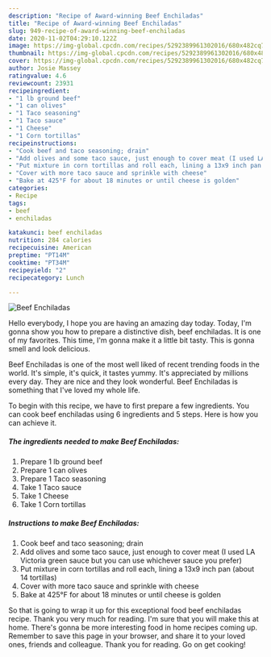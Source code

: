 ```yaml
---
description: "Recipe of Award-winning Beef Enchiladas"
title: "Recipe of Award-winning Beef Enchiladas"
slug: 949-recipe-of-award-winning-beef-enchiladas
date: 2020-11-02T04:29:10.122Z
image: https://img-global.cpcdn.com/recipes/5292389961302016/680x482cq70/beef-enchiladas-recipe-main-photo.jpg
thumbnail: https://img-global.cpcdn.com/recipes/5292389961302016/680x482cq70/beef-enchiladas-recipe-main-photo.jpg
cover: https://img-global.cpcdn.com/recipes/5292389961302016/680x482cq70/beef-enchiladas-recipe-main-photo.jpg
author: Josie Massey
ratingvalue: 4.6
reviewcount: 23931
recipeingredient:
- "1 lb ground beef"
- "1 can olives"
- "1 Taco seasoning"
- "1 Taco sauce"
- "1 Cheese"
- "1 Corn tortillas"
recipeinstructions:
- "Cook beef and taco seasoning; drain"
- "Add olives and some taco sauce, just enough to cover meat (I used LA Victoria green sauce but you can use whichever sauce you prefer)"
- "Put mixture in corn tortillas and roll each, lining a 13x9 inch pan (about 14 tortillas)"
- "Cover with more taco sauce and sprinkle with cheese"
- "Bake at 425°F for about 18 minutes or until cheese is golden"
categories:
- Recipe
tags:
- beef
- enchiladas

katakunci: beef enchiladas 
nutrition: 284 calories
recipecuisine: American
preptime: "PT14M"
cooktime: "PT34M"
recipeyield: "2"
recipecategory: Lunch

---
```



![Beef Enchiladas](https://img-global.cpcdn.com/recipes/5292389961302016/680x482cq70/beef-enchiladas-recipe-main-photo.jpg)

Hello everybody, I hope you are having an amazing day today. Today, I'm gonna show you how to prepare a distinctive dish, beef enchiladas. It is one of my favorites. This time, I'm gonna make it a little bit tasty. This is gonna smell and look delicious.



Beef Enchiladas is one of the most well liked of recent trending foods in the world. It's simple, it's quick, it tastes yummy. It's appreciated by millions every day. They are nice and they look wonderful. Beef Enchiladas is something that I've loved my whole life.


To begin with this recipe, we have to first prepare a few ingredients. You can cook beef enchiladas using 6 ingredients and 5 steps. Here is how you can achieve it.

<!--inarticleads1-->

##### The ingredients needed to make Beef Enchiladas:

1. Prepare 1 lb ground beef
1. Prepare 1 can olives
1. Prepare 1 Taco seasoning
1. Take 1 Taco sauce
1. Take 1 Cheese
1. Take 1 Corn tortillas




<!--inarticleads2-->

##### Instructions to make Beef Enchiladas:

1. Cook beef and taco seasoning; drain
1. Add olives and some taco sauce, just enough to cover meat (I used LA Victoria green sauce but you can use whichever sauce you prefer)
1. Put mixture in corn tortillas and roll each, lining a 13x9 inch pan (about 14 tortillas)
1. Cover with more taco sauce and sprinkle with cheese
1. Bake at 425°F for about 18 minutes or until cheese is golden




So that is going to wrap it up for this exceptional food beef enchiladas recipe. Thank you very much for reading. I'm sure that you will make this at home. There's gonna be more interesting food in home recipes coming up. Remember to save this page in your browser, and share it to your loved ones, friends and colleague. Thank you for reading. Go on get cooking!
